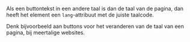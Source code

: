 <!-- @license CC0-1.0 -->

Als een buttontekst in een andere taal is dan de taal van de pagina, dan heeft het element een `lang`-attribuut met de juiste taalcode.

Denk bijvoorbeeld aan buttons voor het veranderen van de taal van een pagina, bij meertalige websites.

